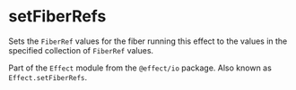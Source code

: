# setFiberRefs

Sets the `FiberRef` values for the fiber running this effect to the values
in the specified collection of `FiberRef` values.

Part of the `Effect` module from the `@effect/io` package. Also known as `Effect.setFiberRefs`.
